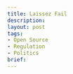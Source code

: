 ```yaml
---
title: Laissez Fail
description:
layout: post
tags:
- Open Source
- Regulation
- Politics
brief:
---
```


